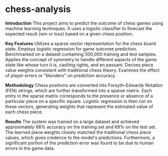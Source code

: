 # chess-analysis
**Introduction**
This project aims to predict the outcome of chess games using machine learning techniques. It uses a logistic classifier to forecast the expected result (win or loss) based on a given chess position.

**Key Features**
Utilizes a sparse vector representation for the chess board state.
Employs logistic regression for game outcome prediction.
Benchmarked on a dataset containing 500,000 training and test samples.
Applies the concept of symmetry to handle different aspects of the game state like whose turn it is, castling rights, and en passant.
Derives piece value weights consistent with traditional chess theory.
Examines the effect of player errors or "blunders" on prediction accuracy.

**Methodology**
Chess positions are converted into Forsyth–Edwards Notation (FEN) strings, which are further transformed into a sparse matrix. Each entry in the sparse matrix corresponds to the presence or absence of a particular piece on a specific square. Logistic regression is then run on these vectors, generating weights that represent the estimated value of each chess piece.

**Results**
The system was trained on a large dataset and achieved approximately 68% accuracy on the training set and 69% on the test set. The learned piece weights closely matched the traditional chess piece values, which gives credence to the model's predictions. Furthermore, a significant portion of the prediction error was found to be due to human errors in the game data.
